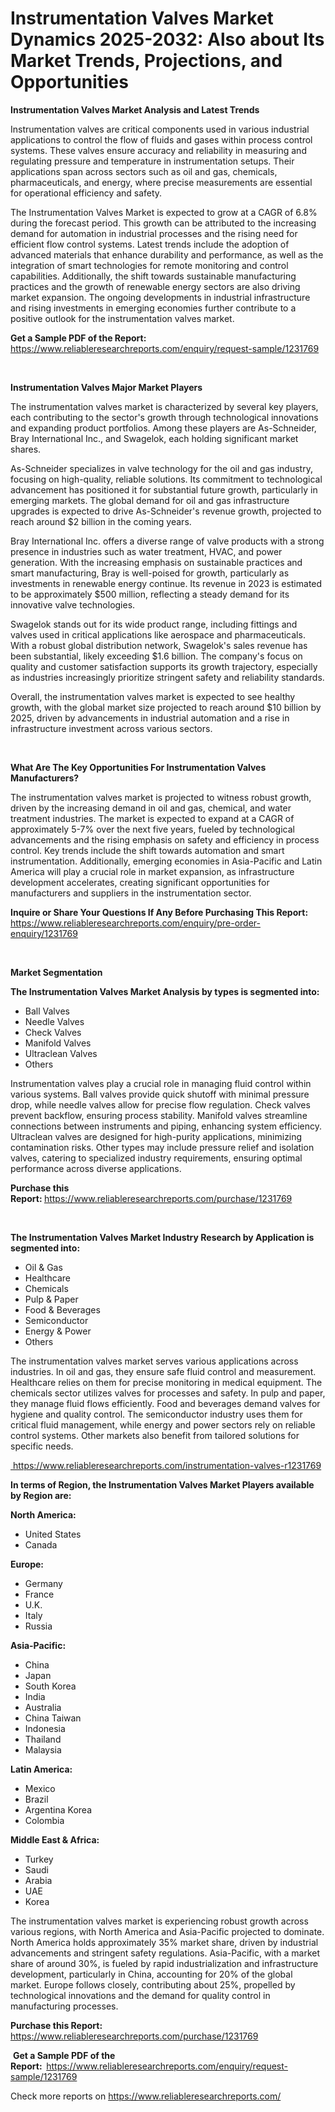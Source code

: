 <p><h1>Instrumentation Valves Market Dynamics 2025-2032: Also about Its Market Trends, Projections, and Opportunities</h1></p><p><strong>Instrumentation Valves Market Analysis and Latest Trends</strong></p>
<p><p>Instrumentation valves are critical components used in various industrial applications to control the flow of fluids and gases within process control systems. These valves ensure accuracy and reliability in measuring and regulating pressure and temperature in instrumentation setups. Their applications span across sectors such as oil and gas, chemicals, pharmaceuticals, and energy, where precise measurements are essential for operational efficiency and safety.</p><p>The Instrumentation Valves Market is expected to grow at a CAGR of 6.8% during the forecast period. This growth can be attributed to the increasing demand for automation in industrial processes and the rising need for efficient flow control systems. Latest trends include the adoption of advanced materials that enhance durability and performance, as well as the integration of smart technologies for remote monitoring and control capabilities. Additionally, the shift towards sustainable manufacturing practices and the growth of renewable energy sectors are also driving market expansion. The ongoing developments in industrial infrastructure and rising investments in emerging economies further contribute to a positive outlook for the instrumentation valves market.</p></p>
<p><strong>Get a Sample PDF of the Report:&nbsp;</strong> <a href="https://www.reliableresearchreports.com/enquiry/request-sample/1231769?utm_campaign=2222&utm_medium=2&utm_source=Github&utm_content=ia&utm_term=10042025&utm_id=instrumentation-valves">https://www.reliableresearchreports.com/enquiry/request-sample/1231769</a></p>
<p>&nbsp;</p>
<p><strong>Instrumentation Valves Major Market Players</strong></p>
<p><p>The instrumentation valves market is characterized by several key players, each contributing to the sector's growth through technological innovations and expanding product portfolios. Among these players are As-Schneider, Bray International Inc., and Swagelok, each holding significant market shares.</p><p>As-Schneider specializes in valve technology for the oil and gas industry, focusing on high-quality, reliable solutions. Its commitment to technological advancement has positioned it for substantial future growth, particularly in emerging markets. The global demand for oil and gas infrastructure upgrades is expected to drive As-Schneider's revenue growth, projected to reach around $2 billion in the coming years.</p><p>Bray International Inc. offers a diverse range of valve products with a strong presence in industries such as water treatment, HVAC, and power generation. With the increasing emphasis on sustainable practices and smart manufacturing, Bray is well-poised for growth, particularly as investments in renewable energy continue. Its revenue in 2023 is estimated to be approximately $500 million, reflecting a steady demand for its innovative valve technologies.</p><p>Swagelok stands out for its wide product range, including fittings and valves used in critical applications like aerospace and pharmaceuticals. With a robust global distribution network, Swagelok's sales revenue has been substantial, likely exceeding $1.6 billion. The company's focus on quality and customer satisfaction supports its growth trajectory, especially as industries increasingly prioritize stringent safety and reliability standards.</p><p>Overall, the instrumentation valves market is expected to see healthy growth, with the global market size projected to reach around $10 billion by 2025, driven by advancements in industrial automation and a rise in infrastructure investment across various sectors.</p></p>
<p>&nbsp;</p>
<p><strong>What Are The Key Opportunities For Instrumentation Valves Manufacturers?</strong></p>
<p><p>The instrumentation valves market is projected to witness robust growth, driven by the increasing demand in oil and gas, chemical, and water treatment industries. The market is expected to expand at a CAGR of approximately 5-7% over the next five years, fueled by technological advancements and the rising emphasis on safety and efficiency in process control. Key trends include the shift towards automation and smart instrumentation. Additionally, emerging economies in Asia-Pacific and Latin America will play a crucial role in market expansion, as infrastructure development accelerates, creating significant opportunities for manufacturers and suppliers in the instrumentation sector.</p></p>
<p><strong>Inquire or Share Your Questions If Any Before Purchasing This Report:</strong> <a href="https://www.reliableresearchreports.com/enquiry/pre-order-enquiry/1231769?utm_campaign=2222&utm_medium=2&utm_source=Github&utm_content=ia&utm_term=10042025&utm_id=instrumentation-valves">https://www.reliableresearchreports.com/enquiry/pre-order-enquiry/1231769</a></p>
<p>&nbsp;</p>
<p><strong>Market Segmentation</strong></p>
<p><strong>The Instrumentation Valves Market Analysis by types is segmented into:</strong></p>
<p><ul><li>Ball Valves</li><li>Needle Valves</li><li>Check Valves</li><li>Manifold Valves</li><li>Ultraclean Valves</li><li>Others</li></ul></p>
<p><p>Instrumentation valves play a crucial role in managing fluid control within various systems. Ball valves provide quick shutoff with minimal pressure drop, while needle valves allow for precise flow regulation. Check valves prevent backflow, ensuring process stability. Manifold valves streamline connections between instruments and piping, enhancing system efficiency. Ultraclean valves are designed for high-purity applications, minimizing contamination risks. Other types may include pressure relief and isolation valves, catering to specialized industry requirements, ensuring optimal performance across diverse applications.</p></p>
<p><strong>Purchase this Report:&nbsp;</strong><a href="https://www.reliableresearchreports.com/purchase/1231769?utm_campaign=2222&utm_medium=2&utm_source=Github&utm_content=ia&utm_term=10042025&utm_id=instrumentation-valves">https://www.reliableresearchreports.com/purchase/1231769</a></p>
<p>&nbsp;</p>
<p><strong>The Instrumentation Valves Market Industry Research by Application is segmented into:</strong></p>
<p><ul><li>Oil & Gas</li><li>Healthcare</li><li>Chemicals</li><li>Pulp & Paper</li><li>Food & Beverages</li><li>Semiconductor</li><li>Energy & Power</li><li>Others</li></ul></p>
<p><p>The instrumentation valves market serves various applications across industries. In oil and gas, they ensure safe fluid control and measurement. Healthcare relies on them for precise monitoring in medical equipment. The chemicals sector utilizes valves for processes and safety. In pulp and paper, they manage fluid flows efficiently. Food and beverages demand valves for hygiene and quality control. The semiconductor industry uses them for critical fluid management, while energy and power sectors rely on reliable control systems. Other markets also benefit from tailored solutions for specific needs.</p></p>
<p><a href="https://www.reliableresearchreports.com/instrumentation-valves-r1231769?utm_campaign=2222&utm_medium=2&utm_source=Github&utm_content=ia&utm_term=10042025&utm_id=instrumentation-valves">&nbsp;https://www.reliableresearchreports.com/instrumentation-valves-r1231769</a></p>
<p><strong>In terms of Region, the Instrumentation Valves Market Players available by Region are:</strong></p>
<p>
    <p> <strong> North America: </strong>
        <ul>
            <li>United States</li>
            <li>Canada</li>
        </ul>
        </p> 
    <p> <strong> Europe: </strong>
        <ul>
            <li>Germany</li>
            <li>France</li>
            <li>U.K.</li>
            <li>Italy</li>
            <li>Russia</li>
        </ul>
        </p> 
    <p> <strong> Asia-Pacific: </strong>
        <ul>
            <li>China</li>
            <li>Japan</li>
            <li>South Korea</li>
            <li>India</li>
            <li>Australia</li>
            <li>China Taiwan</li>
            <li>Indonesia</li>
            <li>Thailand</li>
            <li>Malaysia</li>
        </ul>
        </p> 
    <p> <strong> Latin America: </strong>
        <ul>
            <li>Mexico</li>
            <li>Brazil</li>
            <li>Argentina Korea</li>
            <li>Colombia</li>
        </ul>
        </p> 
    <p> <strong> Middle East & Africa: </strong>
        <ul>
            <li>Turkey</li>
            <li>Saudi</li>
            <li>Arabia</li>
            <li>UAE</li>
            <li>Korea</li>
        </ul>
    </p>
    </p>
<p><p>The instrumentation valves market is experiencing robust growth across various regions, with North America and Asia-Pacific projected to dominate. North America holds approximately 35% market share, driven by industrial advancements and stringent safety regulations. Asia-Pacific, with a market share of around 30%, is fueled by rapid industrialization and infrastructure development, particularly in China, accounting for 20% of the global market. Europe follows closely, contributing about 25%, propelled by technological innovations and the demand for quality control in manufacturing processes.</p></p>
<p><strong>Purchase this Report: </strong><a href="https://www.reliableresearchreports.com/purchase/1231769?utm_campaign=2222&utm_medium=2&utm_source=Github&utm_content=ia&utm_term=10042025&utm_id=instrumentation-valves">https://www.reliableresearchreports.com/purchase/1231769</a></p>
<p>&nbsp;<strong>Get a Sample PDF of the Report:&nbsp;&nbsp;</strong><a href="https://www.reliableresearchreports.com/enquiry/request-sample/1231769?utm_campaign=2222&utm_medium=2&utm_source=Github&utm_content=ia&utm_term=10042025&utm_id=instrumentation-valves">https://www.reliableresearchreports.com/enquiry/request-sample/1231769</a></p>
<p><strong></strong></p>
<p>Check more reports on <a href="https://www.reliableresearchreports.com/?utm_campaign=2222&utm_medium=2&utm_source=Github&utm_content=ia&utm_term=10042025&utm_id=instrumentation-valves">https://www.reliableresearchreports.com/</a></p>
